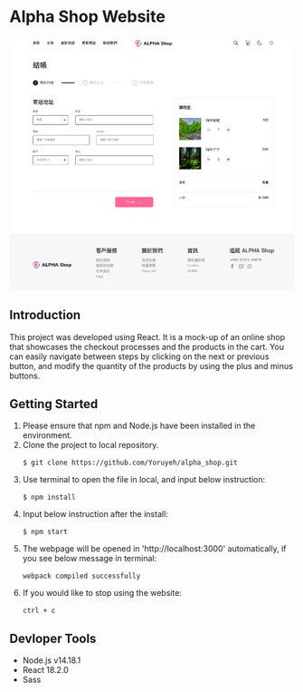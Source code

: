 # Alpha Shop Website
![image](./src/image/snapshot3.png)

## Introduction

This project was developed using React. 
It is a mock-up of an online shop that showcases the checkout processes and the products in the cart. 
You can easily navigate between steps by clicking on the next or previous button, and modify the quantity of the products by using the plus and minus buttons.


## Getting Started

1. Please ensure that npm and Node.js have been installed in the environment.
2. Clone the project to local repository.
   ```
   $ git clone https://github.com/Yoruyeh/alpha_shop.git 
   ```
3. Use terminal to open the file in local, and input below instruction:
    ```
    $ npm install
    ```
4. Input below instruction after the install:
    ```
    $ npm start
    ```
5. The webpage will be opened in 'http://localhost:3000' automatically, if you see below message in terminal:
    ```
    webpack compiled successfully
    ```
6. If you would like to stop using the website:
    ```
    ctrl + c
    ```

## Devloper Tools

* Node.js v14.18.1
* React 18.2.0
* Sass
